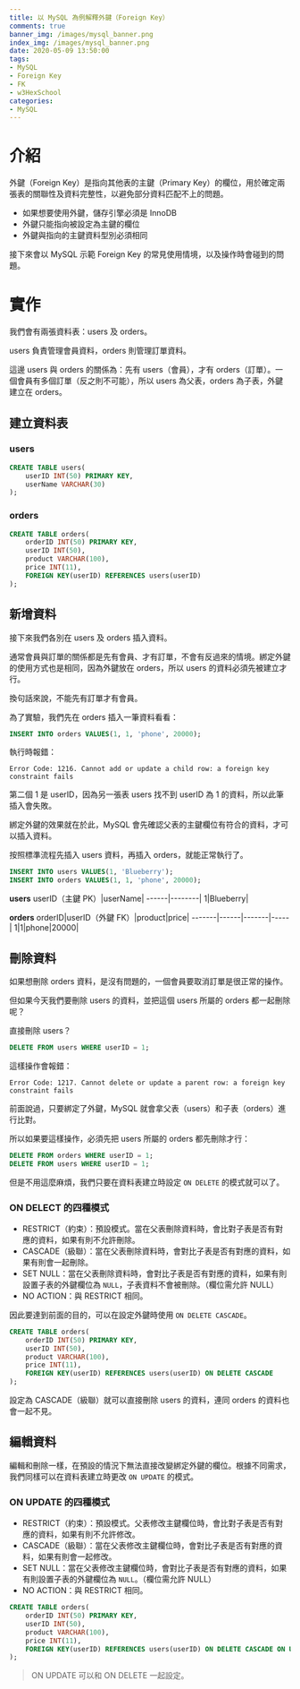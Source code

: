 ```yaml
---
title: 以 MySQL 為例解釋外鍵（Foreign Key）
comments: true
banner_img: /images/mysql_banner.png
index_img: /images/mysql_banner.png
date: 2020-05-09 13:50:00
tags: 
- MySQL
- Foreign Key
- FK
- w3HexSchool
categories: 
- MySQL
---
```


# 介紹

外鍵（Foreign Key）是指向其他表的主鍵（Primary Key）的欄位，用於確定兩張表的關聯性及資料完整性，以避免部分資料匹配不上的問題。

* 如果想要使用外鍵，儲存引擎必須是 InnoDB
* 外鍵只能指向被設定為主鍵的欄位
* 外鍵與指向的主鍵資料型別必須相同

接下來會以 MySQL 示範 Foreign Key 的常見使用情境，以及操作時會碰到的問題。

# 實作

我們會有兩張資料表：users 及 orders。

users 負責管理會員資料，orders 則管理訂單資料。

這邊 users 與 orders 的關係為：先有 users（會員），才有 orders（訂單）。一個會員有多個訂單（反之則不可能），所以 users 為父表，orders 為子表，外鍵建立在 orders。

## 建立資料表

### users
```sql
CREATE TABLE users(
    userID INT(50) PRIMARY KEY,
    userName VARCHAR(30)
);
```

### orders
```sql
CREATE TABLE orders(
    orderID INT(50) PRIMARY KEY,
    userID INT(50),
    product VARCHAR(100),
    price INT(11),
    FOREIGN KEY(userID) REFERENCES users(userID)
);
```

## 新增資料

接下來我們各別在 users 及 orders 插入資料。

通常會員與訂單的關係都是先有會員、才有訂單，不會有反過來的情境。綁定外鍵的使用方式也是相同，因為外鍵放在 orders，所以 users 的資料必須先被建立才行。

換句話來說，不能先有訂單才有會員。

為了實驗，我們先在 orders 插入一筆資料看看：

```sql
INSERT INTO orders VALUES(1, 1, 'phone', 20000);
```

執行時報錯：

```
Error Code: 1216. Cannot add or update a child row: a foreign key constraint fails
```

第二個 1 是 userID，因為另一張表 users 找不到 userID 為 1 的資料，所以此筆插入會失敗。

綁定外鍵的效果就在於此，MySQL 會先確認父表的主鍵欄位有符合的資料，才可以插入資料。

按照標準流程先插入 users 資料，再插入 orders，就能正常執行了。

```sql
INSERT INTO users VALUES(1, 'Blueberry');
INSERT INTO orders VALUES(1, 1, 'phone', 20000);
```

**users**
userID（主鍵 PK）|userName|
------|--------|
1|Blueberry|

**orders**
orderID|userID（外鍵 FK）|product|price|
-------|------|-------|-----|
1|1|phone|20000|

## 刪除資料

如果想刪除 orders 資料，是沒有問題的，一個會員要取消訂單是很正常的操作。

但如果今天我們要刪除 users 的資料，並把這個 users 所屬的 orders 都一起刪除呢？

直接刪除 users？

```sql
DELETE FROM users WHERE userID = 1;
```

這樣操作會報錯：

```
Error Code: 1217. Cannot delete or update a parent row: a foreign key constraint fails
```

前面說過，只要綁定了外鍵，MySQL 就會拿父表（users）和子表（orders）進行比對。

所以如果要這樣操作，必須先把 users 所屬的 orders 都先刪除才行：

```sql
DELETE FROM orders WHERE userID = 1;
DELETE FROM users WHERE userID = 1;
```

但是不用這麼麻煩，我們只要在資料表建立時設定 `ON DELETE` 的模式就可以了。

### ON DELECT 的四種模式

* RESTRICT（約束）：預設模式。當在父表刪除資料時，會比對子表是否有對應的資料，如果有則不允許刪除。
* CASCADE（級聯）：當在父表刪除資料時，會對比子表是否有對應的資料，如果有則會一起刪除。
* SET NULL：當在父表刪除資料時，會對比子表是否有對應的資料，如果有則設置子表的外鍵欄位為 `NULL`，子表資料不會被刪除。（欄位需允許 NULL）
* NO ACTION：與 RESTRICT 相同。

因此要達到前面的目的，可以在設定外鍵時使用 `ON DELETE CASCADE`。

```sql
CREATE TABLE orders(
    orderID INT(50) PRIMARY KEY,
    userID INT(50),
    product VARCHAR(100),
    price INT(11),
    FOREIGN KEY(userID) REFERENCES users(userID) ON DELETE CASCADE
);
```

設定為 CASCADE（級聯）就可以直接刪除 users 的資料，連同 orders 的資料也會一起不見。

## 編輯資料

編輯和刪除一樣，在預設的情況下無法直接改變綁定外鍵的欄位。根據不同需求，我們同樣可以在資料表建立時更改 `ON UPDATE` 的模式。

### ON UPDATE 的四種模式

* RESTRICT（約束）：預設模式。父表修改主鍵欄位時，會比對子表是否有對應的資料，如果有則不允許修改。
* CASCADE（級聯）：當在父表修改主鍵欄位時，會對比子表是否有對應的資料，如果有則會一起修改。
* SET NULL：當在父表修改主鍵欄位時，會對比子表是否有對應的資料，如果有則設置子表的外鍵欄位為 `NULL`。（欄位需允許 NULL）
* NO ACTION：與 RESTRICT 相同。

```sql
CREATE TABLE orders(
    orderID INT(50) PRIMARY KEY,
    userID INT(50),
    product VARCHAR(100),
    price INT(11),
    FOREIGN KEY(userID) REFERENCES users(userID) ON DELETE CASCADE ON UPDATE CASCADE
);
```

> ON UPDATE 可以和 ON DELETE 一起設定。